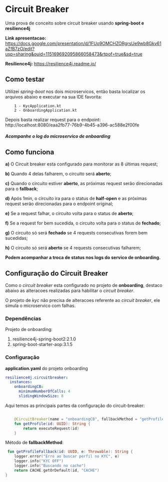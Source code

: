 # Circuit Breaker
Uma prova de conceito sobre circuit breaker usando **spring-boot e resilience4j**

**Link apresentacao:** https://docs.google.com/presentation/d/1FUo9OMCHZORgrsUe9wb8Gkv61aZfB7zO/edit?usp=sharing&ouid=115169692095866058473&rtpof=true&sd=true

**Resilience4j:** https://resilience4j.readme.io/

## Como testar

Utilizei *spring-boot* nos dois microservicos, então basta localizar os arquivos abaixo e executar na sua 
IDE favorita:

        1 - KycApplication.kt        
        2 - OnboardingApplication.kt

Depois basta realizar request para o endpoint:
http://localhost:8080/eaa2fb77-76b9-4b45-a396-ac588e2f00fe

#### *Acompanhe o log do microservico de **onboarding***

## Como funciona

**a)** O Circuit breaker esta configurado para monitorar as 8 últimas request;

**b)** Quando 4 delas falharem, o circuito será **aberto**;

**c)** Quando o circuito estiver **aberto**, as próximas request serão direcionadas para o **fallback**;

**d)** Após 1min, o circuito ira para o status de **half-open** e as próximas request serão direcionadas para o endpoint original;

**e)** Se a request falhar, o circuito volta para o status de **aberto**;

**f)** Se a request for bem sucedida, o circuito volta para o status de **fechado**;

**g)** O circuito só será **fechado** se 4 requests consecutivas forem bem sucedidas;

**h)** O circuito só será **aberto** se 4 requests consecutivas falharem;

**Podem acompanhar a troca de status nos logs do servico de onboarding.**

## Configuração do Circuit Breaker

Como o *circuit breaker* esta configurado no projeto de **onboarding**, destaco abaixo
as alteracoes realizadas para habilitar o *circuit breaker*. 

O projeto de *kyc* não precisa de alteracoes referente ao *circuit breaker*, ele simula o microservico com falhas.

### Dependências
Projeto de onboarding:

1) resilience4j-spring-boot2:2.1.0
2) spring-boot-starter-aop:3.1.5

### Configuração

**application.yaml** do projeto onboarding

```yaml
resilience4j.circuitbreaker:
  instances:
    onboardingCB:
      minimumNumberOfCalls: 4
      slidingWindowSize: 8
```

Aqui temos as principais partes da configuração do circuit-breaker: 

```kotlin

    @CircuitBreaker(name = "onboardingCB", fallbackMethod = "getProfileFallback")
    fun getProfile(id: UUID): String {
        return executeRequest(id)
    }
```

Método de **fallbackMethod**:

```kotlin
 fun getProfileFallback(id: UUID, e: Throwable): String {
    logger.error("Erro ao buscar perfil no KYC", e)
    logger.info("KYC OFF")
    logger.info("Buscando no cache")
    return CACHE.getOrDefault(id, "CACHE")
}
```
